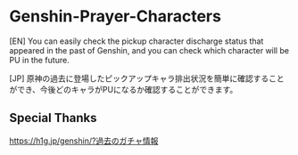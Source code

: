 # Genshin-Prayer-Characters
[EN] You can easily check the pickup character discharge status that appeared in the past of Genshin, and you can check which character will be PU in the future.  

[JP] 原神の過去に登場したピックアップキャラ排出状況を簡単に確認することができ、今後どのキャラがPUになるか確認することができます。  

## Special Thanks  
https://h1g.jp/genshin/?過去のガチャ情報  
